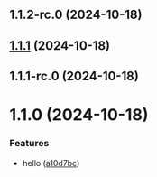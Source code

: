 

## 1.1.2-rc.0 (2024-10-18)

## [1.1.1](https://github.com/Biplav-05/python_sdk_test/compare/v1.1.1-rc.0...v1.1.1) (2024-10-18)

## 1.1.1-rc.0 (2024-10-18)

# 1.1.0 (2024-10-18)


### Features

* hello ([a10d7bc](https://github.com/Biplav-05/python_sdk_test/commit/a10d7bc0f06db95d332d9a4df564ef349044e5dc))
